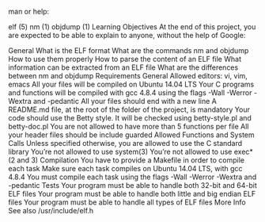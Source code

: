 man or help:

elf (5)
nm (1)
objdump (1)
Learning Objectives
At the end of this project, you are expected to be able to explain to anyone, without the help of Google:

General
What is the ELF format
What are the commands nm and objdump
How to use them properly
How to parse the content of an ELF file
What information can be extracted from an ELF file
What are the differences between nm and objdump
Requirements
General
Allowed editors: vi, vim, emacs
All your files will be compiled on Ubuntu 14.04 LTS
Your C programs and functions will be compiled with gcc 4.8.4 using the flags -Wall -Werror -Wextra and -pedantic
All your files should end with a new line
A README.md file, at the root of the folder of the project, is mandatory
Your code should use the Betty style. It will be checked using betty-style.pl and betty-doc.pl
You are not allowed to have more than 5 functions per file
All your header files should be include guarded
Allowed Functions and System Calls
Unless specified otherwise, you are allowed to use the C standard library
You’re not allowed to use system(3)
You’re not allowed to use exec*(2 and 3)
Compilation
You have to provide a Makefile in order to compile each task
Make sure each task compiles on Ubuntu 14.04 LTS, with gcc 4.8.4
You must compile each task using the flags -Wall -Werror -Wextra and -pedantic
Tests
Your program must be able to handle both 32-bit and 64-bit ELF files
Your program must be able to handle both little and big endian ELF files
Your program must be able to handle all types of ELF files
More Info
See also /usr/include/elf.h
